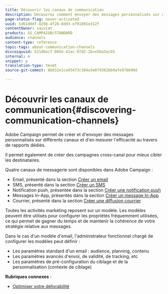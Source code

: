 ```yaml
---
title: Découvrir les canaux de communication
description: Découvrez comment envoyer des messages personnalisés sur divers canaux et créer des campagnes cross-canal pour mieux cibler vos destinataires.
page-status-flag: never-activated
uuid: 5d61d8df-8256-4f28-8dd3-e791891e312f
contentOwner: sauviat
products: SG_CAMPAIGN/STANDARD
audience: channels
content-type: reference
topic-tags: about-communication-channels
discoiquuid: 5214becf-005b-42ac-97d2-2bce5ba2ecb5
internal: n
snippet: y
translation-type: tm+mt
source-git-commit: 8bd32e1ca93473c384a3e079362bb9afe978699d

---
```



# Découvrir les canaux de communication{#discovering-communication-channels}

Adobe Campaign permet de créer et d&#39;envoyer des messages personnalisés sur différents canaux et d&#39;en mesurer l&#39;efficacité au travers de rapports dédiés.

Il permet également de créer des campagnes cross-canal pour mieux cibler les destinataires.

Quatre canaux de messagerie sont disponibles dans Adobe Campaign :

* Email, présenté dans la section [Créer un email](../../channels/using/about-emails.md)
* SMS, présenté dans la section [Créer un SMS](../../channels/using/about-sms-messages.md)
* Notification push, présentée dans la section [Créer une notification push](../../channels/using/about-push-notifications.md)
* Messages In-App, présentés dans la section [Créer un message In-App](../../channels/using/about-in-app-messaging.md)
* Courrier, présenté dans la section [Créer une diffusion courrier](../../channels/using/about-direct-mail.md)

Toutes les activités marketing reposent sur un modèle. Les modèles peuvent être utilisés pour configurer les propriétés fréquemment utilisées, ce qui permet de gagner du temps et de maintenir la cohérence de votre stratégie relative aux messages.

Dans le cas d&#39;un modèle d&#39;email, l&#39;administrateur fonctionnel chargé de configurer les modèles peut définir :

* Les paramètres standard d&#39;un email : audience, planning, contenu
* Les paramètres avancés d&#39;envoi, de validité, de tracking, etc
* Les paramètres de pré-configuration du ciblage et de la personnalisation (contexte de ciblage)

**Rubriques connexes** :

* [Optimiser votre délivrabilité](../../sending/using/about-deliverability.md)
